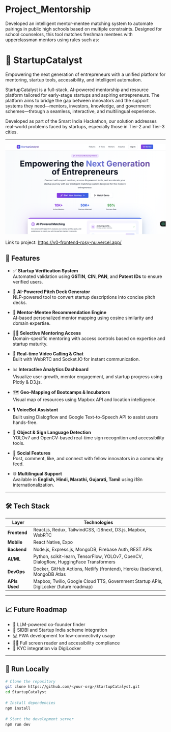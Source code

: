 # Project_Mentorship
Developed an intelligent mentor-mentee matching system to automate pairings in public high schools based on multiple constraints. Designed for school counselors, this tool matches freshman mentees with upperclassman mentors using rules such as:

# 🚀 StartupCatalyst

Empowering the next generation of entrepreneurs with a unified platform for mentoring, startup tools, accessibility, and intelligent automation.

StartupCatalyst is a full-stack, AI-powered mentorship and resource platform tailored for early-stage startups and aspiring entrepreneurs. The platform aims to bridge the gap between innovators and the support systems they need—mentors, investors, knowledge, and government schemes—through a seamless, interactive, and multilingual experience.

Developed as part of the Smart India Hackathon, our solution addresses real-world problems faced by startups, especially those in Tier-2 and Tier-3 cities.

---
![Alt Text](App_look.png)

Link to project: https://v0-frontend-rosy-nu.vercel.app/
## 🧠 Features

- ✅ **Startup Verification System**  
  Automated validation using **GSTIN**, **CIN**, **PAN**, and **Patent IDs** to ensure verified users.

- 📄 **AI-Powered Pitch Deck Generator**  
  NLP-powered tool to convert startup descriptions into concise pitch decks.

- 🤖 **Mentor-Mentee Recommendation Engine**  
  AI-based personalized mentor mapping using cosine similarity and domain expertise.

- 🧑‍🏫 **Selective Mentoring Access**  
  Domain-specific mentoring with access controls based on expertise and startup maturity.

- 🎥 **Real-time Video Calling & Chat**  
  Built with WebRTC and Socket.IO for instant communication.

- 📊 **Interactive Analytics Dashboard**  
  Visualize user growth, mentor engagement, and startup progress using Plotly & D3.js.

- 🗺️ **Geo-Mapping of Bootcamps & Incubators**  
  Visual map of resources using Mapbox API and location intelligence.

- 🎙️ **VoiceBot Assistant**  
  Built using Dialogflow and Google Text-to-Speech API to assist users hands-free.

- 🧏 **Object & Sign Language Detection**  
  YOLOv7 and OpenCV-based real-time sign recognition and accessibility tools.

- 💬 **Social Features**  
  Post, comment, like, and connect with fellow innovators in a community feed.

- 🌐 **Multilingual Support**  
  Available in **English, Hindi, Marathi, Gujarati, Tamil** using i18n internationalization.

---

## 🛠️ Tech Stack

| Layer         | Technologies                                                                 |
|---------------|------------------------------------------------------------------------------|
| **Frontend**  | React.js, Redux, TailwindCSS, i18next, D3.js, Mapbox, WebRTC                 |
| **Mobile**    | React Native, Expo                                                           |
| **Backend**   | Node.js, Express.js, MongoDB, Firebase Auth, REST APIs                       |
| **AI/ML**     | Python, scikit-learn, TensorFlow, YOLOv7, OpenCV, Dialogflow, HuggingFace Transformers |
| **DevOps**    | Docker, GitHub Actions, Netlify (frontend), Heroku (backend), MongoDB Atlas |
| **APIs Used** | Mapbox, Twilio, Google Cloud TTS, Government Startup APIs, DigiLocker (future roadmap) |

---

## 📈 Future Roadmap

- 🤝 LLM-powered co-founder finder  
- 🏦 SIDBI and Startup India scheme integration  
- 💻 PWA development for low-connectivity usage  
- 🧏‍♂️ Full screen reader and accessibility compliance  
- 🔐 KYC integration via DigiLocker  

---

## 📂 Run Locally

```bash
# Clone the repository
git clone https://github.com/<your-org>/StartupCatalyst.git
cd StartupCatalyst

# Install dependencies
npm install

# Start the development server
npm run dev
